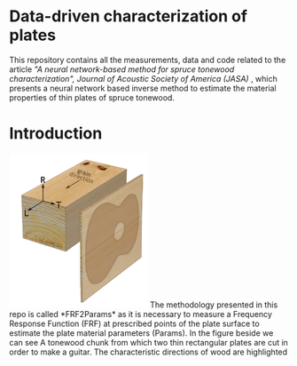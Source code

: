 # Data-driven characterization of plates
This repository contains all the measurements, data and code related to the article *"A neural network-based method for spruce tonewood characterization", Journal of Acoustic Society of America (JASA)* , which presents a neural network based inverse method to estimate the material properties of thin plates of spruce tonewood. 


# Introduction
<p align="left">
  <img src="/Figures/wood_directions.png" width="250"> The methodology presented in this repo is called *FRF2Params* as it is necessary to measure a Frequency Response Function (FRF) at prescribed points of the plate surface to estimate the plate material parameters (Params). In the figure beside we can see A tonewood chunk from which two thin rectangular plates are cut in order to make a guitar. The characteristic directions of wood are highlighted
</p>


